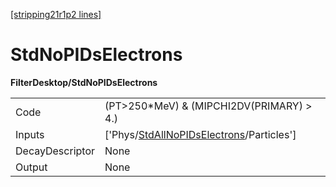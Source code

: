 [[stripping21r1p2 lines]](./stripping21r1p2-index)

# StdNoPIDsElectrons

**FilterDesktop/StdNoPIDsElectrons**

|                 |                                                                                                       |
|-----------------|-------------------------------------------------------------------------------------------------------|
| Code            | (PT\>250\*MeV) & (MIPCHI2DV(PRIMARY) \> 4.)                                                           |
| Inputs          | ['Phys/[StdAllNoPIDsElectrons](./stripping21r1p2-commonparticles-stdallnopidselectrons)/Particles'] |
| DecayDescriptor | None                                                                                                  |
| Output          | None                                                                                                  |
